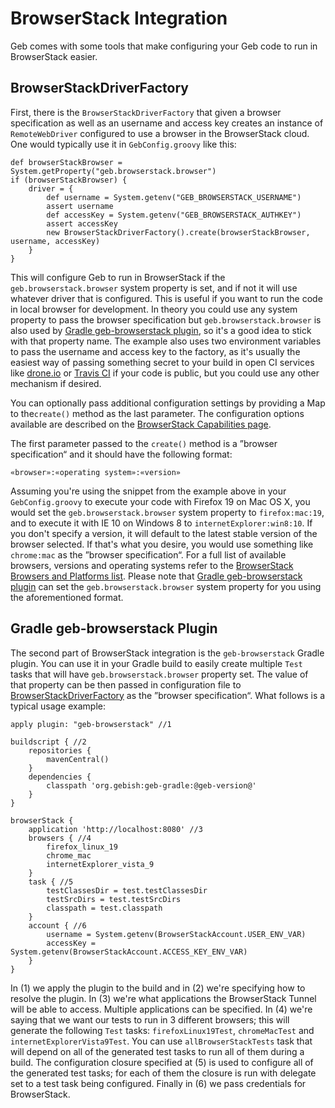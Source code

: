 # BrowserStack Integration

Geb comes with some tools that make configuring your Geb code to run in BrowserStack easier.

## BrowserStackDriverFactory

First, there is the `BrowserStackDriverFactory` that given a browser specification as well as an username and access key creates an instance of `RemoteWebDriver` configured to use a browser in the BrowserStack cloud. One would typically use it in `GebConfig.groovy` like this:

	def browserStackBrowser = System.getProperty("geb.browserstack.browser")
	if (browserStackBrowser) {
		driver = {
			def username = System.getenv("GEB_BROWSERSTACK_USERNAME")
			assert username
			def accessKey = System.getenv("GEB_BROWSERSTACK_AUTHKEY")
			assert accessKey
			new BrowserStackDriverFactory().create(browserStackBrowser, username, accessKey)
		}
	}

This will configure Geb to run in BrowserStack if the `geb.browserstack.browser` system property is set, and if not it will use whatever driver that is configured. This is useful if you want to run the code in local browser for development. In theory you could use any system property to pass the browser specification but `geb.browserstack.browser` is also used by [Gradle geb-browserstack plugin](#gradle_geb_browserstack_plugin), so it's a good idea to stick with that property name. The example also uses two environment variables to pass the username and access key to the factory, as it's usually the easiest way of passing something secret to your build in open CI services like [drone.io](https://drone.io/) or [Travis CI](https://travis-ci.org/) if your code is public, but you could use any other mechanism if desired.

You can optionally pass additional configuration settings by providing a Map to the`create()` method as the last parameter. The configuration options available are described on the [BrowserStack Capabilities page](http://www.browserstack.com/automate/capabilities).

The first parameter passed to the `create()` method is a ”browser specification“ and it should have the following format:

	«browser»:«operating system»:«version»

Assuming you're using the snippet from the example above in your `GebConfig.groovy` to execute your code with Firefox 19 on Mac OS X, you would set the `geb.browserstack.browser` system property to `firefox:mac:19`, and to execute it with IE 10 on Windows 8 to `internetExplorer:win8:10`. If you don't specify a version, it will default to the latest stable version of the browser selected. If that's what you desire, you would use something like `chrome:mac` as the ”browser specification“. For a full list of available browsers, versions and operating systems refer to the [BrowserStack Browsers and Platforms list](http://www.browserstack.com/list-of-browsers-and-platforms?product=automate). Please note that [Gradle geb-browserstack plugin](#gradle_geb_browserstack_plugin) can set the `geb.browserstack.browser` system property for you using the aforementioned format.

## Gradle geb-browserstack Plugin

The second part of BrowserStack integration is the `geb-browserstack` Gradle plugin. You can use it in your Gradle build to easily create multiple `Test` tasks that will have `geb.browserstack.browser` property set.  The value of that property can be then passed in configuration file to [BrowserStackDriverFactory](#browserstackdriverfactory) as the ”browser specification“. What follows is a typical usage example:

	apply plugin: "geb-browserstack" //1

	buildscript { //2
		repositories {
			mavenCentral()
		}
		dependencies {
			classpath 'org.gebish:geb-gradle:@geb-version@'
		}
	}

	browserStack {
		application 'http://localhost:8080' //3
		browsers { //4
			firefox_linux_19
			chrome_mac
			internetExplorer_vista_9
		}
		task { //5
			testClassesDir = test.testClassesDir
			testSrcDirs = test.testSrcDirs
			classpath = test.classpath
		}
		account { //6
			username = System.getenv(BrowserStackAccount.USER_ENV_VAR)
			accessKey = System.getenv(BrowserStackAccount.ACCESS_KEY_ENV_VAR)
		}
	}

In (1) we apply the plugin to the build and in (2) we're specifying how to resolve the plugin. In (3) we're what applications the BrowserStack Tunnel will be able to access.  Multiple applications can be specified. In (4) we're saying that we want our tests to run in 3 different browsers; this will generate the following `Test` tasks: `firefoxLinux19Test`, `chromeMacTest` and `internetExplorerVista9Test`. You can use `allBrowserStackTests` task that will depend on all of the generated test tasks to run all of them during a build. The configuration closure specified at (5) is used to configure all of the generated test tasks; for each of them the closure is run with delegate set to a test task being configured. Finally in (6) we pass credentials for BrowserStack.

